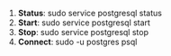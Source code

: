 1. **Status**: sudo service postgresql status 
2. **Start**: sudo service postgresql start
3. **Stop**: sudo service postgresql stop
4. **Connect**: sudo -u postgres psql 